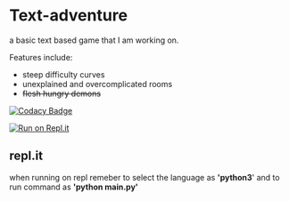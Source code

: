 # Text-adventure 
a basic text based game that I am working on.

Features include:
*   steep difficulty curves
*   unexplained and overcomplicated rooms
*   ~~flesh hungry demons~~

[![Codacy Badge](https://api.codacy.com/project/badge/Grade/ac5ad7e0b0ca4e99be484226fccace1e)](https://app.codacy.com/gh/Dragorn06/Text-adventure?utm_source=github.com&utm_medium=referral&utm_content=Dragorn06/Text-adventure&utm_campaign=Badge_Grade)

[![Run on Repl.it](https://repl.it/badge/github/Dragorn06/text-adventure)](https://repl.it/github/Dragorn06/text-adventure)

## repl.it
when running on repl remeber to select the language as __'python3__' and to run command as __'python main.py'__
